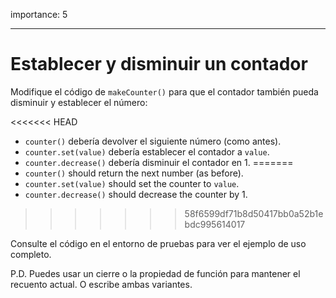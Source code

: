 importance: 5

---

# Establecer y disminuir un contador

Modifique el código de `makeCounter()` para que el contador también pueda disminuir y establecer el número:

<<<<<<< HEAD
- `counter()` debería devolver el siguiente número (como antes).
- `counter.set(value)` debería establecer el contador a `value`.
- `counter.decrease()` debería disminuir el contador en 1.
=======
- `counter()` should return the next number (as before).
- `counter.set(value)` should set the counter to `value`.
- `counter.decrease()` should decrease the counter by 1.
>>>>>>> 58f6599df71b8d50417bb0a52b1ebdc995614017

Consulte el código en el entorno de pruebas para ver el ejemplo de uso completo.

P.D. Puedes usar un cierre o la propiedad de función para mantener el recuento actual. O escribe ambas variantes.
